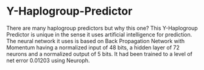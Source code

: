 Y-Haplogroup-Predictor
======================

There are many haplogroup predictors but why this one? This Y-Haplogroup Predictor is unique in the sense it uses artificial intelligence for prediction. The neural network it uses is based on Back Propagation Network with Momentum having a normalized input of 48 bits, a hidden layer of 72 neurons and a normalized output of 5 bits. It had been trained to a level of net error 0.01203 using Neuroph.

